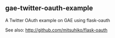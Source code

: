 gae-twitter-oauth-example
------

A Twitter OAuth example on GAE using flask-oauth

See also: http://github.com/mitsuhiko/flask-oauth
